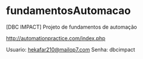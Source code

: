 # fundamentosAutomacao
[DBC IMPACT] Projeto de fundamentos de automação 

http://automationpractice.com/index.php

Usuario: hekafar210@mailop7.com
Senha: dbcimpact